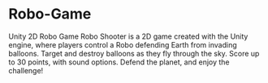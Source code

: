 # Robo-Game

Unity 2D Robo Game
Robo Shooter is a 2D game created with the Unity engine, where players control a Robo defending Earth from invading balloons. 
Target and destroy balloons as they fly through the sky. Score up to 30 points, with sound options. Defend the planet, and enjoy the challenge!
